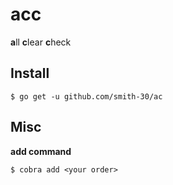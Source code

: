 # acc

**a**ll **c**lear **c**heck

## Install

```
$ go get -u github.com/smith-30/ac
```

## Misc

**add command**

```
$ cobra add <your order>
```